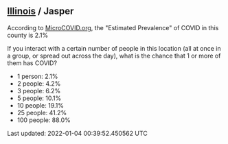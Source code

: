
## [Illinois](/united-states/illinois) / Jasper

According to [MicroCOVID.org](http://microcovid.org),
the "Estimated Prevalence" of COVID in this county is 2.1%

If you interact with a certain number of people in this location
(all at once in a group, or spread out across the day), what is the chance that
1 or more of them has COVID?

- 1 person: 2.1%
- 2 people: 4.2%
- 3 people: 6.2%
- 5 people: 10.1%
- 10 people: 19.1%
- 25 people: 41.2%
- 100 people: 88.0%

Last updated: 2022-01-04 00:39:52.450562 UTC
